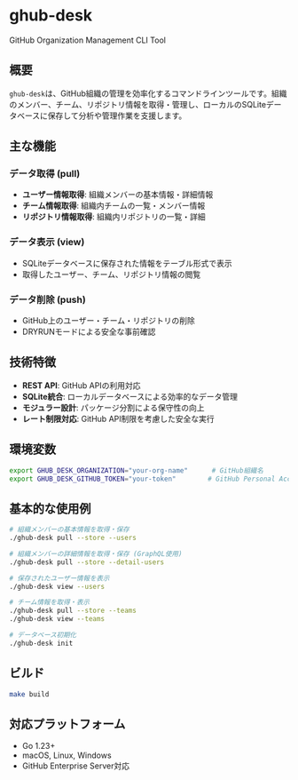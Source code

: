 # ghub-desk

GitHub Organization Management CLI Tool

## 概要

`ghub-desk`は、GitHub組織の管理を効率化するコマンドラインツールです。組織のメンバー、チーム、リポジトリ情報を取得・管理し、ローカルのSQLiteデータベースに保存して分析や管理作業を支援します。

## 主な機能

### データ取得 (pull)
- **ユーザー情報取得**: 組織メンバーの基本情報・詳細情報
- **チーム情報取得**: 組織内チームの一覧・メンバー情報
- **リポジトリ情報取得**: 組織内リポジトリの一覧・詳細

### データ表示 (view)
- SQLiteデータベースに保存された情報をテーブル形式で表示
- 取得したユーザー、チーム、リポジトリ情報の閲覧

### データ削除 (push)
- GitHub上のユーザー・チーム・リポジトリの削除
- DRYRUNモードによる安全な事前確認

## 技術特徴

- **REST API**: GitHub APIの利用対応
- **SQLite統合**: ローカルデータベースによる効率的なデータ管理
- **モジュラー設計**: パッケージ分割による保守性の向上
- **レート制限対応**: GitHub API制限を考慮した安全な実行

## 環境変数

```bash
export GHUB_DESK_ORGANIZATION="your-org-name"      # GitHub組織名
export GHUB_DESK_GITHUB_TOKEN="your-token"        # GitHub Personal Access Token
```

## 基本的な使用例

```bash
# 組織メンバーの基本情報を取得・保存
./ghub-desk pull --store --users

# 組織メンバーの詳細情報を取得・保存 (GraphQL使用)
./ghub-desk pull --store --detail-users

# 保存されたユーザー情報を表示
./ghub-desk view --users

# チーム情報を取得・表示
./ghub-desk pull --store --teams
./ghub-desk view --teams

# データベース初期化
./ghub-desk init
```

## ビルド

```bash
make build
```

## 対応プラットフォーム

- Go 1.23+
- macOS, Linux, Windows
- GitHub Enterprise Server対応